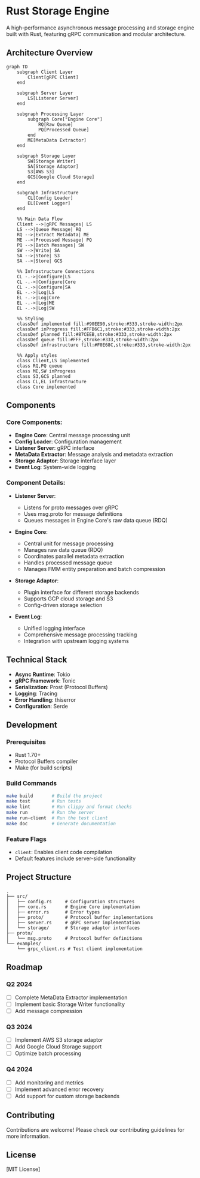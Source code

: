 # Rust Storage Engine

A high-performance asynchronous message processing and storage engine built with Rust, featuring gRPC communication and
modular architecture.

## Architecture Overview

```mermaid
graph TD
    subgraph Client Layer
        Client[gRPC Client]
    end

    subgraph Server Layer
        LS[Listener Server]
    end

    subgraph Processing Layer
        subgraph Core["Engine Core"]
            RQ[Raw Queue]
            PQ[Processed Queue]
        end
        ME[MetaData Extractor]
    end

    subgraph Storage Layer
        SW[Storage Writer]
        SA[Storage Adaptor]
        S3[AWS S3]
        GCS[Google Cloud Storage]
    end

    subgraph Infrastructure
        CL[Config Loader]
        EL[Event Logger]
    end

    %% Main Data Flow
    Client -->|gRPC Messages| LS
    LS -->|Queue Message| RQ
    RQ -->|Extract Metadata| ME
    ME -->|Processed Message| PQ
    PQ -->|Batch Messages| SW
    SW -->|Write| SA
    SA -->|Store| S3
    SA -->|Store| GCS

    %% Infrastructure Connections
    CL -.->|Configure|LS
    CL -.->|Configure|Core
    CL -.->|Configure|SA
    EL -.->|Log|LS
    EL -.->|Log|Core
    EL -.->|Log|ME
    EL -.->|Log|SW

    %% Styling
    classDef implemented fill:#90EE90,stroke:#333,stroke-width:2px
    classDef inProgress fill:#FFB6C1,stroke:#333,stroke-width:2px
    classDef planned fill:#87CEEB,stroke:#333,stroke-width:2px
    classDef queue fill:#FFF,stroke:#333,stroke-width:2px
    classDef infrastructure fill:#F0E68C,stroke:#333,stroke-width:2px

    %% Apply styles
    class Client,LS implemented
    class RQ,PQ queue
    class ME,SW inProgress
    class S3,GCS planned
    class CL,EL infrastructure
    class Core implemented
```

## Components

### Core Components:

- **Engine Core**: Central message processing unit
- **Config Loader**: Configuration management
- **Listener Server**: gRPC interface
- **MetaData Extractor**: Message analysis and metadata extraction
- **Storage Adaptor**: Storage interface layer
- **Event Log**: System-wide logging

### Component Details:

- **Listener Server**:
    - Listens for proto messages over gRPC
    - Uses msg.proto for message definitions
    - Queues messages in Engine Core's raw data queue (RDQ)

- **Engine Core**:
    - Central unit for message processing
    - Manages raw data queue (RDQ)
    - Coordinates parallel metadata extraction
    - Handles processed message queue
    - Manages FMM entity preparation and batch compression

- **Storage Adaptor**:
    - Plugin interface for different storage backends
    - Supports GCP cloud storage and S3
    - Config-driven storage selection

- **Event Log**:
    - Unified logging interface
    - Comprehensive message processing tracking
    - Integration with upstream logging systems

## Technical Stack

- **Async Runtime**: Tokio
- **gRPC Framework**: Tonic
- **Serialization**: Prost (Protocol Buffers)
- **Logging**: Tracing
- **Error Handling**: thiserror
- **Configuration**: Serde

## Development

### Prerequisites

- Rust 1.70+
- Protocol Buffers compiler
- Make (for build scripts)

### Build Commands

```bash
make build       # Build the project
make test        # Run tests
make lint        # Run clippy and format checks
make run         # Run the server
make run-client  # Run the test client
make doc         # Generate documentation
```

### Feature Flags

- `client`: Enables client code compilation
- Default features include server-side functionality

## Project Structure

```
.
├── src/
│   ├── config.rs     # Configuration structures
│   ├── core.rs       # Engine Core implementation
│   ├── error.rs      # Error types
│   ├── proto/        # Protocol buffer implementations
│   ├── server.rs     # gRPC server implementation
│   └── storage/      # Storage adaptor interfaces
├── proto/
│   └── msg.proto     # Protocol buffer definitions
└── examples/
    └── grpc_client.rs # Test client implementation
```

## Roadmap

### Q2 2024

- [ ] Complete MetaData Extractor implementation
- [ ] Implement basic Storage Writer functionality
- [ ] Add message compression

### Q3 2024

- [ ] Implement AWS S3 storage adaptor
- [ ] Add Google Cloud Storage support
- [ ] Optimize batch processing

### Q4 2024

- [ ] Add monitoring and metrics
- [ ] Implement advanced error recovery
- [ ] Add support for custom storage backends

## Contributing

Contributions are welcome! Please check our contributing guidelines for more information.

## License

[MIT License]